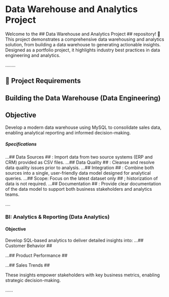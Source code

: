 # Data Warehouse and Analytics Project

Welcome to the ## Data Warehouse and Analytics Project ## repository! 🚀
This project demonstrates a comprehensive data warehousing and analytics solution, from building a data warehouse to generating actionable insights. Designed as a portfolio project, it highlights industry best practices in data engineering and analytics.

........ 

## 🚀 Project Requirements

## Building the Data Warehouse (Data Engineering)

## Objective

Develop a modern data warehouse using MySQL to consolidate sales data, enabling analytical reporting and informed decision-making.

##### Specifications
...## Data Sources ## : Import data from two source systems (ERP and CRM) provided as CSV files.
...## Data Quality ## : Cleanse and resolve data quality issues prior to analysis.
...## Integration ## : Combine both sources into a single, user-friendly data model designed for analytical queries.
...## Scope: Focus on the latest dataset only ## ; historization of data is not required.
...## Documentation ## : Provide clear documentation of the data model to support both business stakeholders and analytics teams.

.... 

### BI: Analytics & Reporting (Data Analytics)

####  Objective
Develop SQL-based analytics to deliver detailed insights into:
...## Customer Behavior ##

...## Product Performance ##

...## Sales Trends ##


These insights empower stakeholders with key business metrics, enabling strategic decision-making.

...... 

